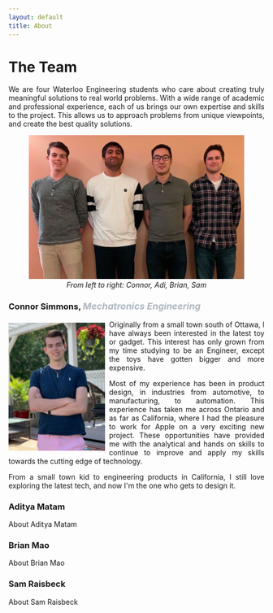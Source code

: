 ```yaml
---
layout: default
title: About
---
```

# The Team
<div style="text-align: justify"> We are four Waterloo Engineering students who care about creating truly meaningful solutions to real world problems. With a wide range of academic and professional experience, each of us brings our own expertise and skills to the project. This allows us to approach problems from unique viewpoints, and create the best quality solutions.
</div> <p><p/>

<figure align="center">
  <img src="/assets/img/team.jpg">
  <figcaption><i>From left to right: Connor, Adi, Brian, Sam</i></figcaption>
</figure>

### Connor Simmons, <font size="4" color=AEB6BF> *Mechatronics Engineering*</font> <p><p/>
<img src="/assets/img/Connor_Photo.jpg" style="padding-top: 5px; padding-right: 8px" width="190" align="left">

<div style="text-align: justify"> Originally from a small town south of Ottawa, I have always been interested in the latest toy or gadget. This interest has only grown from my time studying to be an Engineer, except the toys have gotten bigger and more expensive. <p/>

<p> Most of my experience has been in product design, in industries from automotive, to manufacturing, to automation. This experience has taken me across Ontario and as far as California, where I had the pleasure to work for Apple on a very exciting new project. These opportunities have provided me with the analytical and hands on skills to continue to improve and apply my skills towards the cutting edge of technology. <p/>

<p> From a small town kid to engineering products in California, I still love exploring the latest tech, and now I'm the one who gets to design it.
</div>


### Aditya Matam
About Aditya Matam

### Brian Mao
About Brian Mao

### Sam Raisbeck
About Sam Raisbeck
